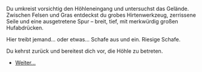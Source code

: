<!-- Insel -- Umgebung untersuchen -->

Du umkreist vorsichtig den Höhleneingang und untersuchst das Gelände. Zwischen Felsen und Gras entdeckst du grobes Hirtenwerkzeug, zerrissene Seile und eine ausgetretene Spur – breit, tief, mit merkwürdig großen Hufabdrücken.

Hier treibt jemand... oder etwas... Schafe aus und ein. Riesige Schafe.

Du kehrst zurück und bereitest dich vor, die Höhle zu betreten.

- [Weiter…](4)